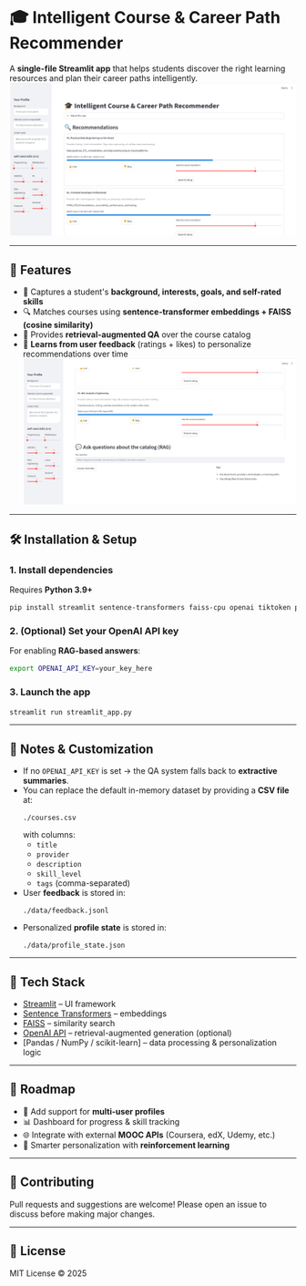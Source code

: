 # 🎓 Intelligent Course & Career Path Recommender

A **single-file Streamlit app** that helps students discover the right learning resources and plan their career paths intelligently.  
![Alt text](images/1.png)

---

## 🚀 Features
- 📝 Captures a student's **background, interests, goals, and self-rated skills**
- 🔍 Matches courses using **sentence-transformer embeddings + FAISS (cosine similarity)**
- 💬 Provides **retrieval-augmented QA** over the course catalog
- 🎯 **Learns from user feedback** (ratings + likes) to personalize recommendations over time
![Alt text](images/2.png)


---

## 🛠️ Installation & Setup

### 1. Install dependencies
Requires **Python 3.9+**  
```bash
pip install streamlit sentence-transformers faiss-cpu openai tiktoken pydantic pandas numpy scikit-learn
```

### 2. (Optional) Set your OpenAI API key
For enabling **RAG-based answers**:
```bash
export OPENAI_API_KEY=your_key_here
```

### 3. Launch the app
```bash
streamlit run streamlit_app.py
```

---

## 📂 Notes & Customization
- If no `OPENAI_API_KEY` is set → the QA system falls back to **extractive summaries**.  
- You can replace the default in-memory dataset by providing a **CSV file** at:
  ```
  ./courses.csv
  ```
  with columns:
  - `title`
  - `provider`
  - `description`
  - `skill_level`
  - `tags` (comma-separated)
- User **feedback** is stored in:
  ```
  ./data/feedback.jsonl
  ```
- Personalized **profile state** is stored in:
  ```
  ./data/profile_state.json
  ```

---

## 🧩 Tech Stack
- [Streamlit](https://streamlit.io/) – UI framework
- [Sentence Transformers](https://www.sbert.net/) – embeddings
- [FAISS](https://faiss.ai/) – similarity search
- [OpenAI API](https://platform.openai.com/) – retrieval-augmented generation (optional)
- [Pandas / NumPy / scikit-learn] – data processing & personalization logic

---

## 📌 Roadmap
- 🔧 Add support for **multi-user profiles**
- 📊 Dashboard for progress & skill tracking
- 🌐 Integrate with external **MOOC APIs** (Coursera, edX, Udemy, etc.)
- 🤝 Smarter personalization with **reinforcement learning**

---

## 🤝 Contributing
Pull requests and suggestions are welcome! Please open an issue to discuss before making major changes.

---

## 📜 License
MIT License © 2025  
